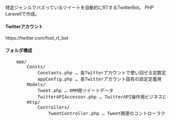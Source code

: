 特定ジャンルでバズっているツイートを自動的にRTするTwitterBot。
PHP Laravellで作成。

<h4>Twitterアカウント</h4>
https://twitter.com/foot_rt_bot

<h4>フォルダ構成</h4>
<pre>
    app/ 
        Consts/
            Constants.php … 各Twitterアカウントで使い回せる定数定義用
            appConfig.php … 各Twitterアカウント固有の設定定義用
        Models/
            Tweet.php … ORM用ツイートデータ
            TwitterAPIAccessor.php … TwitterAPI操作用ビジネスロジック
        Http/
            Controllers/
                TweetController.php … Tweet関連のコントローラクラス
</pre>
        